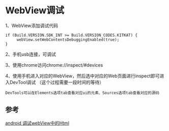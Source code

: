# WebView调试

1、WebView添加调试代码

    if (Build.VERSION.SDK_INT >= Build.VERSION_CODES.KITKAT) {
         webView.setWebContentsDebuggingEnabled(true);
    }

2、手机usb连接，可调试

3、使用chrome访问chrome://inspect/#devices

4、使用手机进入对应的WebView，然后选中对应的Web页面进行inspect即可进入DevTool调试 （这个过程需要一段时间的等待）

    DevTools可以在Elements选项tab查看对应ui的元素、Sources选项tab查看对应的源码

## 参考

[android 调试webView中的Html](https://juejin.cn/post/6844903936902561799)